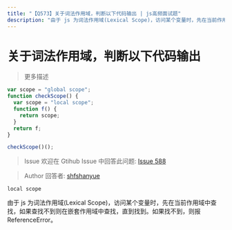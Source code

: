 ```yaml
---
title: "【Q573】关于词法作用域，判断以下代码输出 | js高频面试题"
description: "由于 js 为词法作用域(Lexical Scope)，访问某个变量时，先在当前作用域中查找，如果查找不到则在嵌套作用域中查找，直到找到。如果找不到，则报 ReferenceError。  字节跳动面试题、阿里腾讯面试题、美团小米面试题。"
---
```


# 关于词法作用域，判断以下代码输出

> 更多描述

```js
var scope = "global scope";
function checkScope() {
  var scope = "local scope";
  function f() {
    return scope;
  }
  return f;
}

checkScope()();
```

> Issue
> 欢迎在 Gtihub Issue 中回答此问题: [Issue 588](https://github.com/shfshanyue/Daily-Question/issues/588)

> Author
> 回答者: [shfshanyue](https://github.com/shfshanyue)

`local scope`

由于 js 为词法作用域(Lexical Scope)，访问某个变量时，先在当前作用域中查找，如果查找不到则在嵌套作用域中查找，直到找到。如果找不到，则报 ReferenceError。
